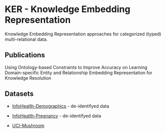 # KER - Knowledge Embedding Representation

Knowledge Embedding Representation approaches for categorized (typed) multi-relational data.

## Publications

Using Ontology-based Constraints to Improve Accuracy on Learning Domain-specific Entity and Relationship Embedding Representation for Knowledge Resolution

## Datasets

* [InfoHealth-Demographics](./datasets/infohealth.demographic/) - de-identifyed data
* [InfoHealth-Pregnancy](./datasets/infohealth.pregnancy/) - de-identifyed data

* [UCI-Mushroom](./datasets/uci.mushroom/)

